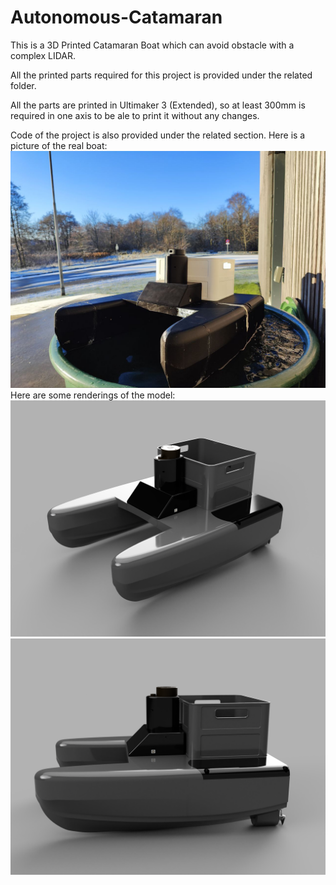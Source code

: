 # Autonomous-Catamaran
This is a 3D Printed Catamaran Boat which can avoid obstacle with a complex LIDAR.

All the printed parts required for this project is provided under the related folder.

All the parts are printed in Ultimaker 3 (Extended), so at least 300mm is required in one axis to be ale to print it without any changes. 

Code of the project is also provided under the related section.
Here is a picture of the real boat:
![](images/photo_2022-12-08_14-38-08.jpg)
Here are some renderings of the model:
![](images/b7cf28cb-0849-4c41-859e-3c9be226f2d1.PNG)
![](images/0561e7c6-cd77-4602-9386-8ef7deca554f.PNG)

